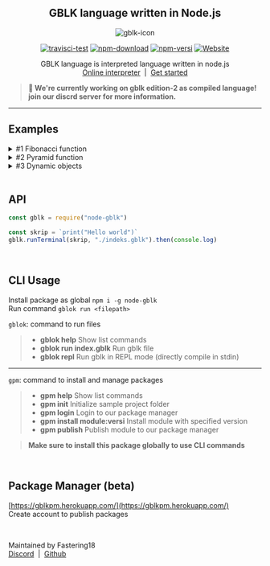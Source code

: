 <div align="center">
<p>
<h2>GBLK language written in Node.js</h2>
<img src="https://cdn.discordapp.com/attachments/783614662960349236/882809593963634698/android-chrome-192x192.png" alt="gblk-icon">
</p>
<p>
<a href="https://www.npmjs.com/package/node-gblk"><img src="https://img.shields.io/travis/Fastering18/Membuat-Bahasa-Pemrograman/main?label=test" alt="travisci-test"></a> 
<a href="https://www.npmjs.com/package/node-gblk"><img src="https://img.shields.io/npm/dt/node-gblk.svg?maxAge=3600" alt="npm-download"></a>
<a href="https://www.npmjs.com/package/node-gblk"><img src="https://img.shields.io/npm/v/node-gblk.svg?maxAge=3600&label=versi" alt="npm-versi"></a>
<a href="https://gblkpm.herokuapp.com"><img alt="Website" src="https://img.shields.io/website?maxAge=3600&down_message=Down&label=package%20manager&up_message=Aktif&url=https%3A%2F%2Fgblkpm.herokuapp.com"></a>
</p> 

<p>GBLK language is interpreted language written in node.js<br><a href="https://gblk-lang.glitch.me/">Online interpreter</a> &nbsp;| &nbsp;<a href="https://fastering18.github.io/node-gblok/#/">Get started</a></p>
</div>

> **🚨 We're currently working on gblk edition-2 as compiled language! join our discrd server for more information.**

<hr>

<h2>Examples</h2>
<details>
<summary><bold>#1 Fibonacci function</bold></summary>
<br>
Recursive fibonacci function written in GBLK  
<br><br>
<pre>

lokal fibbonaci = fungsi(x) 
    jika x < 2 maka
        kembali 1;
    jikatidak
        kembali fibbonaci(x-2) + fibbonaci(x-1);
    tutup
tutup

print(fibbonaci(7)) -- 21
</pre>
</details>

<details>
<summary><bold>#2 Pyramid function</bold></summary>
<br>
Terminal output text shape with loops  
<br><br>
<pre>
lokal piramid = fungsi(r)
    jika r < 3 maka kembali "row must higher than 2" tutup
    lokal hasil = ""
    untuk i = 0 ke r lakukan
        hasil = hasil + (" " * (r - i)) + ("* " * (i)) + "\n"
    tutup
    kembali hasil
tutup

print(piramid(10))
</pre>
</details>

<details>
<summary><bold>#3 Dynamic objects</bold></summary>
<br>
A node.js-like objects  
<br><br>
<pre>
lokal obj = {
    "sus": benar,
    nama: "amogus",
    isSus: fungsi() -> benar,
    suspect: ["red", "white"]
}

print(obj -> suspect -> 1)
print(obj -> suspect -> 2)
print(obj -> nama)
print(obj)
</pre>
</details>

<br/>

## API  
```js
const gblk = require("node-gblk")

const skrip = `print("Hello world")`
gblk.runTerminal(skrip, "./indeks.gblk").then(console.log)
```  

<br/>

## CLI Usage  
Install package as global `npm i -g node-gblk`  
Run command `gblok run <filepath>`  

`gblok`: command to run files  
> - **gblok help**                Show list commands  
> - **gblok run index.gblk**      Run gblk file  
> - **gblok repl**                Run gblk in REPL mode (directly compile in stdin)  

<hr>

`gpm`: command to install and manage packages  
> - **gpm help**                  Show list commands  
> - **gpm init**                  Initialize sample project folder  
> - **gpm login**                 Login to our package manager  
> - **gpm install module:versi**  Install module with specified version  
> - **gpm publish**               Publish module to our package manager  

> **Make sure to install this package globally to use CLI commands**  

<br>

## Package Manager (beta)  
[https://gblkpm.herokuapp.com/](https://gblkpm.herokuapp.com/)  
Create account to publish packages

<br>

Maintained by Fastering18  
[Discord](https://discord.gg/FHVjsSg7jU)&nbsp;&nbsp;|&nbsp;&nbsp;[Github](https://github.com/Fastering18)
